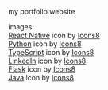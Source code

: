 my portfolio website

images: <br/>
<a target="_blank" href="https://icons8.com/icon/123603/react-native">React Native</a> icon by <a target="_blank" href="https://icons8.com">Icons8</a><br/>
<a target="_blank" href="https://icons8.com/icon/13441/python">Python</a> icon by <a target="_blank" href="https://icons8.com">Icons8</a><br/>
<a target="_blank" href="https://icons8.com/icon/uJM6fQYqDaZK/typescript">TypeScript</a> icon by <a target="_blank" href="https://icons8.com">Icons8</a><br/>
<a target="_blank" href="https://icons8.com/icon/8808/linkedin">LinkedIn</a> icon by <a target="_blank" href="https://icons8.com">Icons8</a><br/>
<a target="_blank" href="https://icons8.com/icon/MHcMYTljfKOr/flask">Flask</a> icon by <a target="_blank" href="https://icons8.com">Icons8</a><br/>
<a target="_blank" href="https://icons8.com/icon/Pd2x9GWu9ovX/java">Java</a> icon by <a target="_blank" href="https://icons8.com">Icons8</a><br/>

